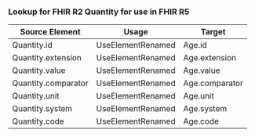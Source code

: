 ### Lookup for FHIR R2 Quantity for use in FHIR R5

| Source Element | Usage | Target |
| -------------- | ----- | ------ |
| Quantity.id | UseElementRenamed | Age.id |
| Quantity.extension | UseElementRenamed | Age.extension |
| Quantity.value | UseElementRenamed | Age.value |
| Quantity.comparator | UseElementRenamed | Age.comparator |
| Quantity.unit | UseElementRenamed | Age.unit |
| Quantity.system | UseElementRenamed | Age.system |
| Quantity.code | UseElementRenamed | Age.code |
